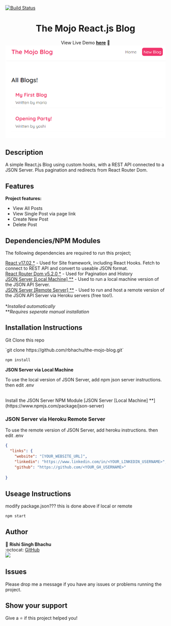[![Build Status](https://travis-ci.org/gelstudios/gitfiti.svg?branch=master)](https://travis-ci.org/gelstudios/gitfiti)

<h1 align="center">The Mojo React.js Blog</h1>
<div align="center">

View Live Demo **[here](https://rbhachu-the-mojo-blog.netlify.app/)** :rocket:
![Mojo Blog Preview](./src/images/mojo-blog.png)

</div>

## Description
<p>A simple React.js Blog using custom hooks, with a REST API connected to a JSON Server. Plus pagination and redirects from React Router Dom.</p>

## Features
**Project features:**
  <ul>
    <li>View All Posts</li>
    <li>View Single Post via page link</li>
    <li>Create New Post</li>
    <li>Delete Post</li>        
  </ul>

## Dependencies/NPM Modules
<p>The following dependencies are required to run this project;</p>

[React v17.02 *](https://www.npmjs.com/package/react) - Used for Site framework, including React Hooks. Fetch to connect to REST API and convert to useable JSON format.<br>
[React Router Dom v5.2.0 *](https://www.npmjs.com/package/react-router-dom) - Used for Pagination and History<br>
[JSON Server [Local Machine] **](https://www.npmjs.com/package/json-server) - Used to run a local machine version of the JSON API Server.<br>
[JSON Server [Remote Server] **](https://elements.heroku.com/buttons/eecs130/json-server-heroku) - Used to run and host a remote version of the JSON API Server via Heroku servers (free too!).<br><br>
*_Installed automatically_<br>
**_Requires seperate manual installation_


## Installation Instructions
<p>Git Clone this repo<p>
`git clone https://github.com/rbhachu/the-mojo-blog.git`
<br>

```sh
npm install
```

__JSON Server via Local Machine__
<p>To use the local version of JSON Server, add npm json server instructions. then edit .env</p>
<br>
Install the JSON Server NPM Module
[JSON Server [Local Machine] **](https://www.npmjs.com/package/json-server)


### JSON Server via Heroku Remote Server
<p>To use the remote version of JSON Server, add heroku instructions. then edit .env</p>

```json
{
  "links": {
    "website": "[YOUR_WEBSITE_URL]",
    "linkedin": "https://www.linkedin.com/in/<YOUR_LINKEDIN_USERNAME>",
    "github": "https://github.com/<YOUR_GH_USERNAME>"

}
```
## Useage Instructions
<p>modify package.json??? this is done above if local or remote</p>

```sh
npm start
```


## Author
👤 **Rishi Singh Bhachu**<br>
:octocat: [GitHub](https://github.com/rbhachu)<br>
<a target="_blank" title="https://www.linkedin.com/in/RishiSinghBhachu/" href="https://www.linkedin.com/in/RishiSinghBhachu/"><img src="https://img.shields.io/badge/-Rishi&nbsp;Singh&nbsp;Bhachu-0077B5?style=flat&logo=Linkedin&logoColor=white"/></a>


## Issues
Please drop me a message if you have any issues or problems running the project.


## Show your support
Give a ⭐️ if this project helped you!
